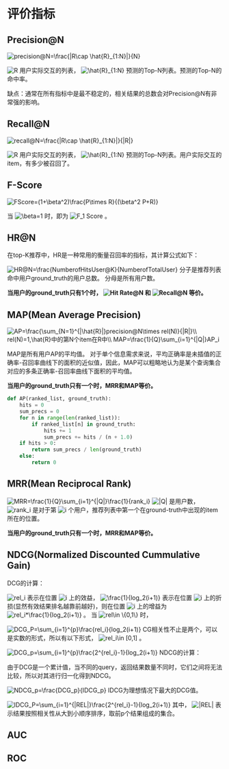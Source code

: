 # 评价指标

## Precision@N


<img src="https://www.zhihu.com/equation?tex=precision@N=\frac{|R\cap \hat{R}_{1:N}|}{N}
" alt="precision@N=\frac{|R\cap \hat{R}_{1:N}|}{N}
" class="ee_img tr_noresize" eeimg="1">

 <img src="https://www.zhihu.com/equation?tex=R" alt="R" class="ee_img tr_noresize" eeimg="1"> 用户实际交互的列表， <img src="https://www.zhihu.com/equation?tex=\hat{R}_{1:N}" alt="\hat{R}_{1:N}" class="ee_img tr_noresize" eeimg="1"> 预测的Top-N列表。预测的Top-N的命中率。

缺点：通常在所有指标中是最不稳定的，相关结果的总数会对Precision@N有非常强的影响。

## Recall@N


<img src="https://www.zhihu.com/equation?tex=recall@N=\frac{|R\cap \hat{R}_{1:N}|}{|R|}
" alt="recall@N=\frac{|R\cap \hat{R}_{1:N}|}{|R|}
" class="ee_img tr_noresize" eeimg="1">

 <img src="https://www.zhihu.com/equation?tex=R" alt="R" class="ee_img tr_noresize" eeimg="1"> 用户实际交互的列表， <img src="https://www.zhihu.com/equation?tex=\hat{R}_{1:N}" alt="\hat{R}_{1:N}" class="ee_img tr_noresize" eeimg="1"> 预测的Top-N列表。用户实际交互的item，有多少被召回了。

## F-Score


<img src="https://www.zhihu.com/equation?tex=FScore=(1+\beta^2)\frac{P\times R}{(\beta^2 P+R)}
" alt="FScore=(1+\beta^2)\frac{P\times R}{(\beta^2 P+R)}
" class="ee_img tr_noresize" eeimg="1">

当 <img src="https://www.zhihu.com/equation?tex=\beta=1" alt="\beta=1" class="ee_img tr_noresize" eeimg="1"> 时，即为 <img src="https://www.zhihu.com/equation?tex=F_1 Score" alt="F_1 Score" class="ee_img tr_noresize" eeimg="1"> 。

## HR@N

在top-K推荐中，HR是一种常用的衡量召回率的指标，其计算公式如下：

<img src="https://www.zhihu.com/equation?tex=HR@N=\frac{NumberofHitsUser@K}{NumberofTotalUser}
" alt="HR@N=\frac{NumberofHitsUser@K}{NumberofTotalUser}
" class="ee_img tr_noresize" eeimg="1">
分子是推荐列表命中用户ground_truth的用户总数。
分母是所有用户数。

**当用户的ground_truth只有1个时， <img src="https://www.zhihu.com/equation?tex=Hit Rate@N" alt="Hit Rate@N" class="ee_img tr_noresize" eeimg="1"> 和 <img src="https://www.zhihu.com/equation?tex=Recall@N" alt="Recall@N" class="ee_img tr_noresize" eeimg="1"> 等价。**

## MAP(Mean Average Precision)


<img src="https://www.zhihu.com/equation?tex=AP=\frac{\sum_{N=1}^{|\hat{R}|}precision@N\times rel(N)}{|R|}\\
rel(N)=1,\hat{R}中的第N个item在R中\\
MAP=\frac{1}{Q}\sum_{i=1}^{|Q|}AP_i
" alt="AP=\frac{\sum_{N=1}^{|\hat{R}|}precision@N\times rel(N)}{|R|}\\
rel(N)=1,\hat{R}中的第N个item在R中\\
MAP=\frac{1}{Q}\sum_{i=1}^{|Q|}AP_i
" class="ee_img tr_noresize" eeimg="1">

MAP是所有用户AP的平均值。
对于单个信息需求来说，平均正确率是未插值的正确率-召回率曲线下的面积的近似值，因此，MAP可以粗略地认为是某个查询集合对应的多条正确率-召回率曲线下面积的平均值。

**当用户的ground_truth只有一个时，MRR和MAP等价。**

```python
def AP(ranked_list, ground_truth):
    hits = 0
    sum_precs = 0
    for n in range(len(ranked_list)):
        if ranked_list[n] in ground_truth:
            hits += 1
            sum_precs += hits / (n + 1.0)
    if hits > 0:
        return sum_precs / len(ground_truth)
    else:
        return 0
```

## MRR(Mean Reciprocal Rank)



<img src="https://www.zhihu.com/equation?tex=MRR=\frac{1}{Q}\sum_{i=1}^{|Q|}\frac{1}{rank_i}
" alt="MRR=\frac{1}{Q}\sum_{i=1}^{|Q|}\frac{1}{rank_i}
" class="ee_img tr_noresize" eeimg="1">
 <img src="https://www.zhihu.com/equation?tex=|Q|" alt="|Q|" class="ee_img tr_noresize" eeimg="1"> 是用户数， <img src="https://www.zhihu.com/equation?tex=rank_i" alt="rank_i" class="ee_img tr_noresize" eeimg="1"> 是对于第 <img src="https://www.zhihu.com/equation?tex=i" alt="i" class="ee_img tr_noresize" eeimg="1"> 个用户，推荐列表中第一个在ground-truth中出现的item所在的位置。

**当用户的ground_truth只有一个时，MRR和MAP等价。**

## NDCG(Normalized Discounted Cummulative Gain)

DCG的计算：

 <img src="https://www.zhihu.com/equation?tex=rel_i" alt="rel_i" class="ee_img tr_noresize" eeimg="1"> 表示在位置 <img src="https://www.zhihu.com/equation?tex=i" alt="i" class="ee_img tr_noresize" eeimg="1"> 上的效益， <img src="https://www.zhihu.com/equation?tex=\frac{1}{log_2(i+1)}" alt="\frac{1}{log_2(i+1)}" class="ee_img tr_noresize" eeimg="1"> 表示在位置 <img src="https://www.zhihu.com/equation?tex=i" alt="i" class="ee_img tr_noresize" eeimg="1"> 上的折损(显然有效结果排名越靠前越好)，则在位置 <img src="https://www.zhihu.com/equation?tex=i" alt="i" class="ee_img tr_noresize" eeimg="1"> 上的增益为 <img src="https://www.zhihu.com/equation?tex=rel_i*\frac{1}{log_2(i+1)}" alt="rel_i*\frac{1}{log_2(i+1)}" class="ee_img tr_noresize" eeimg="1"> 。
当 <img src="https://www.zhihu.com/equation?tex=rel\in \{0,1\}" alt="rel\in \{0,1\}" class="ee_img tr_noresize" eeimg="1"> 时，

<img src="https://www.zhihu.com/equation?tex=DCG_P=\sum_{i=1}^{p}\frac{rel_i}{log_2(i+1)}
" alt="DCG_P=\sum_{i=1}^{p}\frac{rel_i}{log_2(i+1)}
" class="ee_img tr_noresize" eeimg="1">
CG相关性不止是两个，可以是实数的形式，所以有以下形式， <img src="https://www.zhihu.com/equation?tex=rel_i\in [0,1]" alt="rel_i\in [0,1]" class="ee_img tr_noresize" eeimg="1"> 。

<img src="https://www.zhihu.com/equation?tex=DCG_p=\sum_{i=1}^{p}\frac{2^{rel_i}-1}{log_2(i+1)}
" alt="DCG_p=\sum_{i=1}^{p}\frac{2^{rel_i}-1}{log_2(i+1)}
" class="ee_img tr_noresize" eeimg="1">
NDCG的计算：

由于DCG是一个累计值，当不同的query，返回结果数量不同时，它们之间将无法比较，所以对其进行归一化得到NDCG。

<img src="https://www.zhihu.com/equation?tex=NDCG_p=\frac{DCG_p}{IDCG_p}
" alt="NDCG_p=\frac{DCG_p}{IDCG_p}
" class="ee_img tr_noresize" eeimg="1">
IDCG为理想情况下最大的DCG值。

<img src="https://www.zhihu.com/equation?tex=IDCG_P=\sum_{i=1}^{|REL|}\frac{2^{rel_i}-1}{log_2(i+1)}
" alt="IDCG_P=\sum_{i=1}^{|REL|}\frac{2^{rel_i}-1}{log_2(i+1)}
" class="ee_img tr_noresize" eeimg="1">
其中， <img src="https://www.zhihu.com/equation?tex=|REL|" alt="|REL|" class="ee_img tr_noresize" eeimg="1"> 表示结果按照相关性从大到小顺序排序，取前p个结果组成的集合。

## AUC



## ROC


